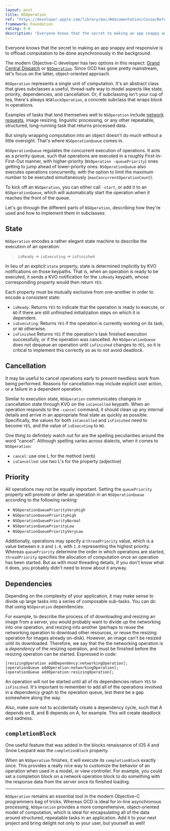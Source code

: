 ```yaml
---
layout: post
title: NSOperation
ref: "https://developer.apple.com/library/mac/#documentation/Cocoa/Reference/NSOperation_class/Reference/Reference.html"
framework: Foundation
rating: 9.0
description: "Everyone knows that the secret to making an app snappy and responsive is to offload computation asynchronously to the background."
---
```


Everyone knows that the secret to making an app snappy and responsive is to offload computation to be done asynchronously in the background. 

The modern Objective-C developer has two options in this respect: [Grand Central Dispatch](http://en.wikipedia.org/wiki/Grand_Central_Dispatch) or [`NSOperation`](https://developer.apple.com/library/mac/#documentation/Cocoa/Reference/NSOperation_class/Reference/Reference.html). Since GCD has gone pretty mainstream, let's focus on the latter, object-oriented approach.

`NSOperation` represents a single unit of computation. It's an abstract class that gives subclasses a useful, thread-safe way to model aspects like state, priority, dependencies, and cancellation. Or, if subclassing isn't your cup of tea, there's always `NSBlockOperation`, a concrete subclass that wraps block in operations.

Examples of tasks that lend themselves well to `NSOperation` include [network requests](https://github.com/AFNetworking/AFNetworking/blob/master/AFNetworking/AFURLConnectionOperation.h), image resizing, linguistic processing, or any other repeatable, structured, long-running task that returns processed data.

But simply wrapping computation into an object doesn't do much without a little oversight. That's where `NSOperationQueue` comes in.

`NSOperationQueue` regulates the concurrent execution of operations. It acts as a priority queue, such that operations are executed in a roughly First-In-First-Out manner, with higher-priority (`NSOperation -queuePriority`) ones getting to jump ahead of lower-priority ones. `NSOperationQueue` also executes operations concurrently, with the option to limit the maximum number to be executed simultaneously (`maxConcurrentOperationCount`).

To kick off an `NSOperation`, you can either call `-start`, or add it to an `NSOperationQueue`, which will automatically start the operation when it reaches the front of the queue.

Let's go through the different parts of `NSOperation`, describing how they're used and how to implement them in subclasses:

## State

`NSOperation` encodes a rather elegant state machine to describe the execution of an operation:

> `isReady` → `isExecuting` → `isFinished`

In lieu of an explicit `state` property, state is determined implicitly by KVO notifications on those keypaths. That is, when an operation is ready to be executed, it sends a KVO notification for the `isReady` keypath, whose corresponding property would then return `YES`.

Each property must be mutually exclusive from one-another in order to encode a consistent state:

- `isReady`: Returns `YES` to indicate that the operation is ready to execute, or `NO` if there are still unfinished initialization steps on which it is dependent.
- `isExecuting`: Returns `YES` if the operation is currently working on its task, or `NO` otherwise.
- `isFinished` Returns `YES` if the operation's task finished execution successfully, or if the operation was cancelled. An `NSOperationQueue` does not dequeue an operation until `isFinished` changes to `YES`, so it is critical to implement this correctly so as to not avoid deadlock.

## Cancellation

It may be useful to cancel operations early to prevent needless work from being performed. Reasons for cancellation may include explicit user action, or a failure in a dependent operation.

Similar to execution state, `NSOperation` communicates changes in cancellation state through KVO on the `isCancelled` keypath. When an operation responds to the `-cancel` command, it should clean up any internal details and arrive in an appropriate final state as quickly as possible. Specifically, the values for both `isCancelled` and `isFinished` need to become `YES`, and the value of `isExecuting` to `NO`. 

One thing to definitely watch out for are the spelling peculiarities around the word "cancel". Although spelling varies across dialects, when it comes to `NSOperation`:

- `cancel`: use one L for the method (verb)
- `isCancelled`: use two L's for the property (adjective)

## Priority

All operations may not be equally important. Setting the `queuePriority` property will promote or defer an operation in an `NSOperationQueue` according to the following ranking:

- `NSOperationQueuePriorityVeryHigh`
- `NSOperationQueuePriorityHigh`
- `NSOperationQueuePriorityNormal`
- `NSOperationQueuePriorityLow`
- `NSOperationQueuePriorityVeryLow`

Additionally, operations may specify a `threadPriority` value, which is a value between `0.0` and `1.0`, with `1.0` representing the highest priority. Whereas `queuePriority` determine the order in which operations are started, `threadPriority` specifies the allocation of computation once an operation has been started. But as with most threading details, if you don't know what it does, you probably didn't need to know about it anyway.

## Dependencies

Depending on the complexity of your application, it may make sense to divide up large tasks into a series of composable sub-tasks. You can do that using `NSOperation` dependencies.

For example, to describe the process of of downloading and resizing an image from a server, you would probably want to divide up the networking into one operation, and resizing into another (perhaps to reuse the networking operation to download other resources, or reuse the resizing operation for images already on-disk). However, an image can't be resized until its  downloaded. Therefore, we say that the the networking operation is a _dependency_ of the resizing operation, and must be finished before the resizing operation can be started. Expressed in code:

~~~{objective-c}
[resizingOperation addDependency:networkingOperation];
[operationQueue addOperation:networkingOperation];
[operationQueue addOperation:resizingOperation];
~~~

An operation will not be started until all of its dependencies return `YES` to `isFinished`. It's important to remember to add all of the operations involved in a dependency graph to the operation queue, lest there be a gap somewhere along the way.

Also, make sure not to accidentally create a dependency cycle, such that A depends on B, and B depends on A, for example. This will create deadlock and sadness.

## `completionBlock`

One useful feature that was added in the blocks renaissance of iOS 4 and Snow Leopard was the `completionBlock` property.

When an `NSOperation` finishes, it will execute its `completionBlock` exactly once. This provides a really nice way to customize the behavior of an operation when used in a model, or view controller. For example, you could set a completion block on a network operation block to do something with the response data from the server once its finished loading.

---

`NSOperation` remains an essential tool in the modern Objective-C programmers bag of tricks. Whereas GCD is ideal for in-line asynchronous processing, `NSOperation` provides a more comprehensive, object-oriented model of computation, which is ideal for encapsulating all of the data around structured, repeatable tasks in an application. Add it to your next project and bring delight not only to your user, but yourself as well!
